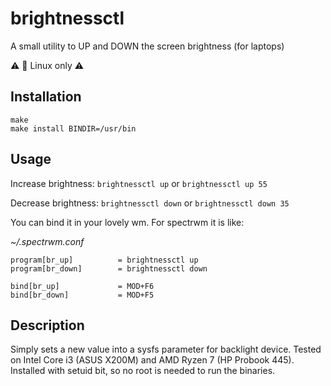 # brightnessctl

A small utility to UP and DOWN the screen brightness (for laptops)

:warning: :penguin: Linux only :warning:

## Installation

```
make
make install BINDIR=/usr/bin
```

## Usage

Increase brightness: `brightnessctl up` or `brightnessctl up 55`

Decrease brightness: `brightnessctl down` or `brightnessctl down 35`

You can bind it in your lovely wm. For spectrwm it is like:

*~/.spectrwm.conf*
```
program[br_up]          = brightnessctl up
program[br_down]        = brightnessctl down

bind[br_up]             = MOD+F6
bind[br_down]           = MOD+F5
```

## Description

Simply sets a new value into a sysfs parameter for backlight device. Tested on Intel Core i3 (ASUS X200M) and AMD Ryzen 7 (HP Probook 445). Installed with setuid bit, so no root is needed to run the binaries.
